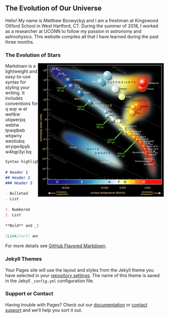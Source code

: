 ## The Evolution of Our Universe
Hello! My name is Matthew Bzowyckyj and I am a freshman at Kingswood OXford School in West Hartford, CT. During the summer of 2018, I worked as a researcher at UCONN to follow my passion in astronomy and astroohysics. This website compiles all that I have learned during the past three months. 


### The Evolution of Stars
<img style="float: right;" src="Hertzsprung-Russel_Diagram.png">  Markdown is a lightweight and easy-to-use syntax for styling your writing. It includes conventions for q wqr w et weltkw utqwerpq webtw tpwqtbeb wtqwriy weotiubq wryqw4pyb w4tqp3yi bq

```markdown
Syntax highlighted code block

# Header 1
## Header 2
### Header 3

- Bulleted
- List

1. Numbered
2. List

**Bold** and _Italic_ and `Code` text

[Link](url) and ![Image](src)
```

For more details see [GitHub Flavored Markdown](https://guides.github.com/features/mastering-markdown/).

### Jekyll Themes

Your Pages site will use the layout and styles from the Jekyll theme you have selected in your [repository settings](https://github.com/MattBzowyckyj/Evolution-of-The-Universe/settings). The name of this theme is saved in the Jekyll `_config.yml` configuration file.

### Support or Contact

Having trouble with Pages? Check out our [documentation](https://help.github.com/categories/github-pages-basics/) or [contact support](https://github.com/contact) and we’ll help you sort it out.

